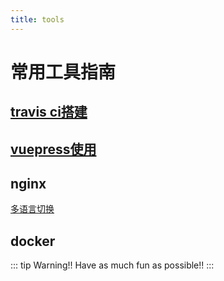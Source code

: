 ```yaml
---
title: tools
---
```


# 常用工具指南
## [travis ci搭建](./travis.md)
## [vuepress使用](./vuepress.md)

## nginx

[多语言切换](./api.md)

## docker

::: tip Warning!!
Have as much fun as possible!!
:::